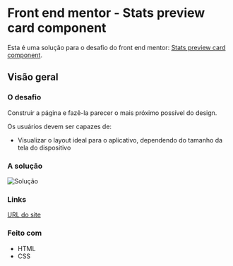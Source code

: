 
# Front end mentor - Stats preview card component
Esta é uma solução para o desafio do front end mentor: [Stats preview card component](https://www.frontendmentor.io/challenges/stats-preview-card-component-8JqbgoU62).

## Visão geral

### O desafio

Construir a página e fazê-la parecer o mais próximo possível do design.

Os usuários devem ser capazes de:

* Visualizar o layout ideal para o aplicativo, dependendo do tamanho da tela do dispositivo

### A solução

![Solução](https://res.cloudinary.com/dz209s6jk/image/upload/q_auto,w_900/Screenshots/rm03z9bbimvyyc4iwug5.jpg)

### Links

[URL do site](https://cardcomponentmentor.netlify.app/)

### Feito com

* HTML
* CSS
